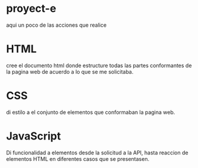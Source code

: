 # proyect-e
aqui un poco de las acciones que realice

# HTML
cree el documento html donde estructure todas las partes conformantes de la pagina web de acuerdo a lo que se me solicitaba.
# CSS
di estilo a el conjunto de elementos que conformaban la pagina web.
# JavaScript
Di funcionalidad a elementos desde la solicitud a la API, hasta reaccion de elementos HTML en diferentes casos que se presentasen.

